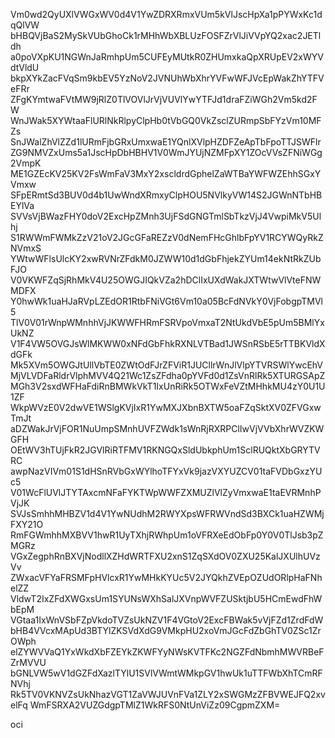 Vm0wd2QyUXlVWGxWV0d4V1YwZDRXRmxVUm5kVlJscHpXa1pPYWxKc1dqQlVW
bHBQVjBaS2MySkVUbGhoCk1rMHhWbXBLUzFOSFZrVlJiVVpYQ2xac2JETldh
a0poVXpKU1NGWnJaRmhpUm5CUFEyMUtkR0ZHUmxkaQpXRUpEV2xWYVdtVldU
bkpXYkZacFVqSm9kbEV5YzNoV2JVNUhWbXhrYVFwWFJVcEpWakZhYTFVeFRr
ZFgKYmtwaFVtMW9jRlZ0TlVOVlJrVjVUVlYwYTFJd1draFZiWGh2Vm5kd2FW
WnJWak5XYWtaaFlURlNkRlpyClpHb0tVbGQ0VkZsclZURmpSbFYzVm10MFZs
SnJWalZhVlZZd1lURmFjbGRxUmxwaE1YQnlXVlpHZDFZeApTbFpoTTJSWFlr
ZG9NMVZxUms5a1JscHpDbHBHV1V0WmJYUjNZMFpXY1ZOcVVsZFNiWGg2VmpK
ME1GZEcKV25KV2FsWmFaV3MxY2xscldrdGphelZaWTBaYWFWZEhhSGxYVmxw
SFpERmtSd3BUV0d4b1UwWndXRmxyClpHOU5NVlkyVW14S2JGWnNTbHBEYlVa
SVVsVjBWazFHY0doV2ExcHpZMnh3UjFSdGNGTmlSbTkzVjJ4VwpiMkV5Ulhj
S1RWWmFWMkZzV21oV2JGcGFaREZzV0dNemFHcGhlbFpYV1RCYWQyRkZNVmxS
YWtwWFlsUlcKY2xwRVNrZFdkM0JZWW10d1dGbFhjekZYUm14ekNtRkZUbFJO
V0VKWFZqSjRhMkV4U25OWGJIQkVZa2hDClIxUXdWakJXTWtwVlVteFNWMDFX
Y0hwWk1uaHJaRVpLZEdOR1RtbFNiVGt6Vm10a05BcFdNVkY0VjFobgpTMVl5
TlV0V01rWnpWMnhhVjJKWWFHRmFSRVpoVmxaT2NtUkdVbE5pUm5BMlYxUkNZ
V1F4VW5OVGJsWlMKWW0xNFdGbFhkRXNLVTBad1JWSnRSbE5rTTBKVldXdGFk
Mk5XVm5OWGJtUllVbTE0ZWtOdFJrZFViR1JUCllrWnJlVlpYTVRSWlYwcEhV
MjVLVDFaRldrVlphMVV4Q21Wc1ZsZFdha0pYVFd0d1ZsVnRlRk5XTURGSApZ
MGh3V2sxdWFHaFdiRnBMWkVkT1IxUnRiRk5OTWxFeVZtMHhkMU4zY0U1U1ZF
WkpWVzE0V2dwVE1WSlgKVjIxR1YwMXJXbnBXTW5oaFZqSktXV0ZFVGxwTmJt
aDZWakJrVjFOR1NuUmpSMnhUVFZWdk1sWnRjRXRPClIwVjVVbXhrWVZKWGFH
OEtWV3hTUjFkR2JGVlRiRTFMV1RKNGQxSldUbkphUm1SclRUQktXbGRYTVRC
awpNazVIVm01S1dHSnRVbGxWYlhoTFYxVk9jazVXYUZCV01taFVDbGxzYUc5
V01WcFlUVlJTYTAxcmNFaFYKTWpWWFZXMUZlVlZyVmxwaE1taEVRMnhPVjJK
SVJsSmhhMHBZV1d4V1YwNUdhM2RWYXpsWFRWVndSd3BXCk1uaHZWMjFXY21O
RmFGWmhhMXBVV1hwR1UyTXhjRWhpUm1oVFRXeEdObFp0Y0V0TlJsb3pZMGRz
VGxZegphRnBXVjNodllXZHdWRTFXU2xnS1ZqSXdOV0ZXU25KalJXUlhUVzVv
ZWxacVFYaFRSMFpHVlcxR1YwMHkKYUc5V2JYQkhZVEpOZUdORlpHaFNhelZZ
VldwT2IxZFdXWGxsUm1SYUNsWXhSalJXVnpWVFZUSktjbU5HCmEwdFhWbEpM
VGtaa1IxWnVSbFZpVkdoTVZsUkNZV1F4VGtoV2ExcFBWak5vVjFZd1ZrdFdW
bHB4VVcxMApUd3BTYlZKSVdXdG9VMkpHU2xoVmJGcFdZbGhTV0ZSc1ZrOWph
elZYWVVaQ1YxWkdXbFZEYkZKWFYyNWsKVTFKc2NGZFdNbmhMWVRBeFZrMVVU
bGNLVW5wV1dGZFdXazlTYlU1SVlVWmtWMkpGV1hwUk1uTTFWbXhTCmRFNVhj
Rk5TV0VKNVZsUkNhazVGT1ZaVWJUVnFVa1ZLY2xSWGMzZFBVWEJFQ2xvelFq
WmFSRXA2VUZGdgpTMlZ1WkRFS0NtUnViZz09CgpmZXM=

oci
